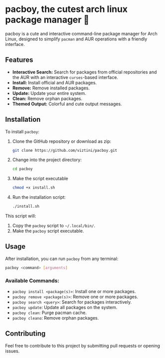 # pacboy, the cutest arch linux package manager 🎀

pacboy is a cute and interactive command-line package manager for Arch Linux, designed to simplify `pacman` and AUR operations with a friendly interface.

## Features

*   **Interactive Search:** Search for packages from official repositories and the AUR with an interactive `curses`-based interface.
*   **Install:** Install official and AUR packages.
*   **Remove:** Remove installed packages.
*   **Update:** Update your entire system.
*   **Clean:** Remove orphan packages.
*   **Themed Output:** Colorful and cute output messages.

## Installation

To install `pacboy`:

1.  Clone the GitHub repository or download as zip:
    ```bash
    git clone https://github.com/viztini/pacboy.git
    ```
2.  Change into the project directory:
    ```bash
    cd pacboy
    ```
3. Make the script executable
   ```bash
   chmod +x install.sh
   ```
4.  Run the installation script:
    ```bash
    ./install.sh
    ```

This script will:

1.  Copy the `pacboy` script to `~/.local/bin/`.
2.  Make the `pacboy` script executable.

## Usage

After installation, you can run `pacboy` from any terminal:

```bash
pacboy <command> [arguments]
```

### Available Commands:

*   `pacboy install <package(s)>`: Install one or more packages.
*   `pacboy remove <package(s)>`: Remove one or more packages.
*   `pacboy search <query>`: Search for packages interactively.
*   `pacboy update`: Update all packages on the system.
*   `pacboy clean`: Purge pacman cache.
*   `pacboy cleano`: Remove orphan packages.

## Contributing

Feel free to contribute to this project by submitting pull requests or opening issues.
